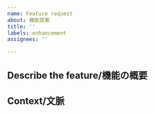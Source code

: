 ```yaml
---
name: Feature request
about: 機能提案
title: ''
labels: enhancement
assignees: ''

---
```


## Describe the feature/機能の概要

## Context/文脈
